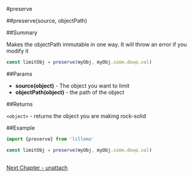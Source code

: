 #preserve

##preserve(source, objectPath)

##Summary

Makes the objectPath immutable in one way. It will throw an error if you modify it

```js
const limitObj = preserve(myObj, myObj.some.deep.val)
```

##Params

* **source(object)** - The object you want to limit
* **objectPath(object)** - the path of the object

##Returns

`<object>` - returns the object you are making rock-solid

##Example

```js
import {preserve} from 'lillemo'

const limitObj = preserve(myObj, myObj.some.deep.val)
  
```
[Next Chapter - unattach](https://github.com/ev1stensberg/lillemo/blob/master/documentation/API/unattach.md)

